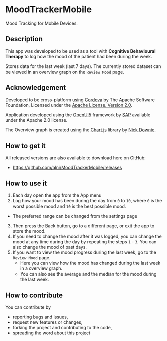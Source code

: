 ﻿# MoodTrackerMobile #

Mood Tracking for Mobile Devices.

## Description ##

This app was developed to be used as a tool with 
**Cognitive Behavioural Therapy** to log how the mood of the patient had been 
during the week.

Stores data for the last week (last 7 days). The currently stored dataset can 
be viewed in an overview graph on the `Review Mood` page.

## Acknowledgement ##

Developed to be cross-platform using [Cordova](https://cordova.apache.org/) by 
The Apache Software Foundation, Licensed under the 
[Apache License, Version 2.0](http://www.apache.org/licenses/LICENSE-2.0).

Application developed using the [OpenUI5](http://openui5.org/) framework by 
[SAP](http://www.sap.com/) available under the Apache 2.0 license.

The Overview graph is created using the [Chart.js](http://www.chartjs.org/) 
library by [Nick Downie](http://www.nickdownie.com/).

## How to get it ##

All released versions are also available to download here on GitHub:

* <https://github.com/alni/MoodTrackerMobile/releases>

## How to use it ##

1. Each day open the app from the App menu
2. Log how your mood has been during the day from `0` to `10`, 
   where `0` is the worst possible mood and `10` is the best possible mood.
  * The preferred range can be changed from the settings page
3. Then press the Back button, go to a different page, or exit the app to store
   the mood.
4. If you need to change the mood after it was logged, you can change the mood 
   at any time during the day by repeating the steps `1` - `3`. You can also 
   change the mood of past days.
5. If you want to view the mood progress during the last week, go to the 
   `Review Mood` page.
    * Here you can view how the mood has changed during the last week in a 
      overview graph.
    * You can also see the average and the median for the mood during the last 
      week.

## How to contribute ##

You can contribute by

* reporting bugs and issues, 
* request new features or changes, 
* forking the project and contributing to the code, 
* spreading the word about this project